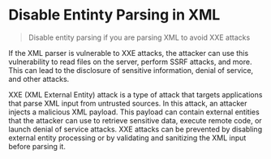 # Disable Entinty Parsing in XML

> Disable entity parsing if you are parsing XML to avoid XXE attacks

If the XML parser is vulnerable to XXE attacks, the attacker can use this vulnerability to read files on the server, perform SSRF attacks, and more. This can lead to the disclosure of sensitive information, denial of service, and other attacks.

XXE (XML External Entity) attack is a type of attack that targets applications that parse XML input from untrusted sources. In this attack, an attacker injects a malicious XML payload. This payload can contain external entities that the attacker can use to retrieve sensitive data, execute remote code, or launch denial of service attacks. XXE attacks can be prevented by disabling external entity processing or by validating and sanitizing the XML input before parsing it.
